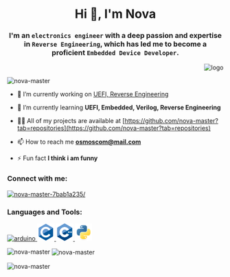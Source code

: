 
<h1 align="center">Hi 👋, I'm Nova</h1>
<h3 align="center">I'm an <code>electronics engineer</code> with a deep passion and expertise in <code>Reverse Engineering</code>, which has led me to become a proficient <code>Embedded Device Developer</code>.</h3>

<div align="right">
  <img src="https://user-images.githubusercontent.com/74038190/212749171-b84692a8-2b04-4e3b-93ca-ac14705da224.gif" alt="logo" width="350" height="150"/>
</div>

<p align="left">
  <img src="https://komarev.com/ghpvc/?username=nova-master&label=Profile%20views&color=0e75b6&style=flat" alt="nova-master" />
</p>

- 🔭 I’m currently working on [UEFI, Reverse Engineering](https://github.com/nova-master/UEFI-ChainLoader)

- 🌱 I’m currently learning **UEFI, Embedded, Verilog, Reverse Engineering**

- 👨‍💻 All of my projects are available at [https://github.com/nova-master?tab=repositories](https://github.com/nova-master?tab=repositories)

- 📫 How to reach me **osmoscom@mail.com**

- ⚡ Fun fact **I think i am funny**

<h3 align="left">Connect with me:</h3>
<p align="left">
<a href="www.linkedin.com/in/nova-master-7bab1a235/" target="blank"><img align="center" src="https://raw.githubusercontent.com/rahuldkjain/github-profile-readme-generator/master/src/images/icons/Social/linked-in-alt.svg" alt="nova-master-7bab1a235/" height="30" width="40" /></a>
</p>

<h3 align="left">Languages and Tools:</h3>
<p align="left"> <a href="https://www.arduino.cc/" target="_blank" rel="noreferrer"> <img src="https://cdn.worldvectorlogo.com/logos/arduino-1.svg" alt="arduino" width="40" height="40"/> </a> <a href="https://www.cprogramming.com/" target="_blank" rel="noreferrer"> <img src="https://raw.githubusercontent.com/devicons/devicon/master/icons/c/c-original.svg" alt="c" width="40" height="40"/> </a> <a href="https://www.w3schools.com/cpp/" target="_blank" rel="noreferrer"> <img src="https://raw.githubusercontent.com/devicons/devicon/master/icons/cplusplus/cplusplus-original.svg" alt="cplusplus" width="40" height="40"/> </a> <a href="https://www.python.org" target="_blank" rel="noreferrer"> <img src="https://raw.githubusercontent.com/devicons/devicon/master/icons/python/python-original.svg" alt="python" width="40" height="40"/> </a> </p>

<p><img align="left" src="https://github-readme-stats.vercel.app/api/top-langs?username=nova-master&show_icons=true&locale=en&layout=compact" alt="nova-master" /></p>

<p>&nbsp;<img align="center" src="https://github-readme-stats.vercel.app/api?username=nova-master&show_icons=true&locale=en" alt="nova-master" /></p>

<p><img align="center" src="https://github-readme-streak-stats.herokuapp.com/?user=nova-master&" alt="nova-master" /></p>
